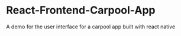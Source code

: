 # React-Frontend-Carpool-App
A demo for the user interface for a carpool app built with react native
